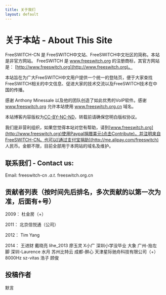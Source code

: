 ```yaml
---
title: 关于我们
layout: default
---
```


# 关于本站 - About This Site

FreeSWITCH-CN 是 FreeSWITCH中文站、FreeSWITCH中文社区的简称。本站是非官方网站。
FreeSWITCH 是 www.freeswitch.org 的注册商标，其官方网站是：
[http://www.freeswitch.org](http://www.freeswitch.org)。

本站旨在为广大FreeSWITCH中文用户提供一个统一的登陆页，便于大家查找FreeSWITCH相关的中文信息、促进大家的技术交流以及FreeSWITCH技术在中国的传播。
    
感谢 Anthony Minessale 以及他的团队创造了如此优秀的VoIP软件。感谢 www.freeswitch.org 允许本站使用 www.freeswitch.org.cn 域名。             

本站博客内容版权为[CC-BY-NC-ND](http://zh.wikipedia.org/wiki/%E5%88%9B%E9%80%A0%E5%85%B1%E7%94%A8)，转载前请确保您明白版权协议。

我们是非营利组织，如果您觉得本站对您有帮助，请到[www.freeswitch.org](http://www.freeswitch.org)使用Paypal捐赠美元(点击Contribute)，并注明来自FreeSWITCH-CN。也可以[通过支付宝捐助](http://me.alipay.com/freeswitch) 人民币。金额不限，目前全部用于本网站的域名及维护。

## 联系我们 - Contact us:

Email: freeswitch-cn _.a.t._ freeswitch.org.cn

## 贡献者列表（按时间先后排名，多次贡献的以第一次为准，后面有+号）

2009：
杜金房（+）

2011：
北京信悦通（公司）

2012：
Tim Yang

2014：
王进财
戴晓亮
lihe_2013
廖玉灵
X小广
深圳小学没毕业
大象
广州-抬左脚
深圳-Laurence
水月
苏州比特云
成都-醉心
天津星际驰舟科技有限公司（+）
8000Hz
sz-vitas
浩子
顾俊


## 投稿作者

默言
